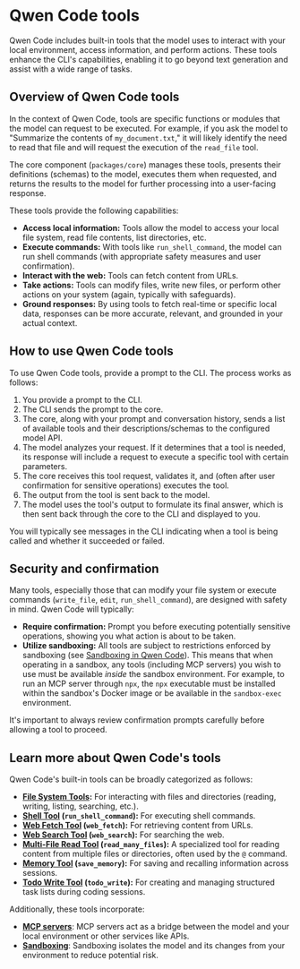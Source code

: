 # Qwen Code tools

Qwen Code includes built-in tools that the model uses to interact with your local environment, access information, and perform actions. These tools enhance the CLI's capabilities, enabling it to go beyond text generation and assist with a wide range of tasks.

## Overview of Qwen Code tools

In the context of Qwen Code, tools are specific functions or modules that the model can request to be executed. For example, if you ask the model to "Summarize the contents of `my_document.txt`," it will likely identify the need to read that file and will request the execution of the `read_file` tool.

The core component (`packages/core`) manages these tools, presents their definitions (schemas) to the model, executes them when requested, and returns the results to the model for further processing into a user-facing response.

These tools provide the following capabilities:

- **Access local information:** Tools allow the model to access your local file system, read file contents, list directories, etc.
- **Execute commands:** With tools like `run_shell_command`, the model can run shell commands (with appropriate safety measures and user confirmation).
- **Interact with the web:** Tools can fetch content from URLs.
- **Take actions:** Tools can modify files, write new files, or perform other actions on your system (again, typically with safeguards).
- **Ground responses:** By using tools to fetch real-time or specific local data, responses can be more accurate, relevant, and grounded in your actual context.

## How to use Qwen Code tools

To use Qwen Code tools, provide a prompt to the CLI. The process works as follows:

1.  You provide a prompt to the CLI.
2.  The CLI sends the prompt to the core.
3.  The core, along with your prompt and conversation history, sends a list of available tools and their descriptions/schemas to the configured model API.
4.  The model analyzes your request. If it determines that a tool is needed, its response will include a request to execute a specific tool with certain parameters.
5.  The core receives this tool request, validates it, and (often after user confirmation for sensitive operations) executes the tool.
6.  The output from the tool is sent back to the model.
7.  The model uses the tool's output to formulate its final answer, which is then sent back through the core to the CLI and displayed to you.

You will typically see messages in the CLI indicating when a tool is being called and whether it succeeded or failed.

## Security and confirmation

Many tools, especially those that can modify your file system or execute commands (`write_file`, `edit`, `run_shell_command`), are designed with safety in mind. Qwen Code will typically:

- **Require confirmation:** Prompt you before executing potentially sensitive operations, showing you what action is about to be taken.
- **Utilize sandboxing:** All tools are subject to restrictions enforced by sandboxing (see [Sandboxing in Qwen Code](../sandbox.md)). This means that when operating in a sandbox, any tools (including MCP servers) you wish to use must be available _inside_ the sandbox environment. For example, to run an MCP server through `npx`, the `npx` executable must be installed within the sandbox's Docker image or be available in the `sandbox-exec` environment.

It's important to always review confirmation prompts carefully before allowing a tool to proceed.

## Learn more about Qwen Code's tools

Qwen Code's built-in tools can be broadly categorized as follows:

- **[File System Tools](./file-system.md):** For interacting with files and directories (reading, writing, listing, searching, etc.).
- **[Shell Tool](./shell.md) (`run_shell_command`):** For executing shell commands.
- **[Web Fetch Tool](./web-fetch.md) (`web_fetch`):** For retrieving content from URLs.
- **[Web Search Tool](./web-search.md) (`web_search`):** For searching the web.
- **[Multi-File Read Tool](./multi-file.md) (`read_many_files`):** A specialized tool for reading content from multiple files or directories, often used by the `@` command.
- **[Memory Tool](./memory.md) (`save_memory`):** For saving and recalling information across sessions.
- **[Todo Write Tool](./todo-write.md) (`todo_write`):** For creating and managing structured task lists during coding sessions.

Additionally, these tools incorporate:

- **[MCP servers](./mcp-server.md)**: MCP servers act as a bridge between the model and your local environment or other services like APIs.
- **[Sandboxing](../sandbox.md)**: Sandboxing isolates the model and its changes from your environment to reduce potential risk.
